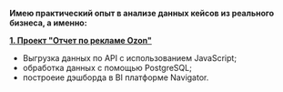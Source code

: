 **Имею практический опыт в анализе данных кейсов из реального бизнеса, а именно:**

[**1. Проект "Отчет по рекламе Ozon"**](https://github.com/Polina-Smirnova22/Date_Analysis/tree/main/Проект%20%22Отчет%20по%20рекламе%20Ozon%22)
  - Выгрузка данных по API с использованием JavaScript;
  - обработка данных с помощью PostgreSQL;
  - построеие дэшборда в BI платформе Navigator.


